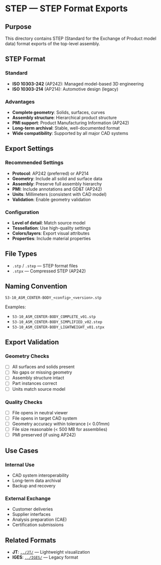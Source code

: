 # STEP — STEP Format Exports

## Purpose

This directory contains STEP (Standard for the Exchange of Product model data) format exports of the top-level assembly.

## STEP Format

### Standard
- **ISO 10303-242** (AP242): Managed model-based 3D engineering
- **ISO 10303-214** (AP214): Automotive design (legacy)

### Advantages
- **Complete geometry**: Solids, surfaces, curves
- **Assembly structure**: Hierarchical product structure
- **PMI support**: Product Manufacturing Information (AP242)
- **Long-term archival**: Stable, well-documented format
- **Wide compatibility**: Supported by all major CAD systems

## Export Settings

### Recommended Settings
- **Protocol**: AP242 (preferred) or AP214
- **Geometry**: Include all solid and surface data
- **Assembly**: Preserve full assembly hierarchy
- **PMI**: Include annotations and GD&T (AP242)
- **Units**: Millimeters (consistent with CAD model)
- **Validation**: Enable geometry validation

### Configuration
- **Level of detail**: Match source model
- **Tessellation**: Use high-quality settings
- **Colors/layers**: Export visual attributes
- **Properties**: Include material properties

## File Types

- `.stp` / `.step` — STEP format files
- `.stpx` — Compressed STEP (AP242)

## Naming Convention

```
53-10_ASM_CENTER-BODY_<config>_<version>.stp
```

Examples:
- `53-10_ASM_CENTER-BODY_COMPLETE_v01.stp`
- `53-10_ASM_CENTER-BODY_SIMPLIFIED_v02.step`
- `53-10_ASM_CENTER-BODY_LIGHTWEIGHT_v01.stpx`

## Export Validation

### Geometry Checks
- [ ] All surfaces and solids present
- [ ] No gaps or missing geometry
- [ ] Assembly structure intact
- [ ] Part instances correct
- [ ] Units match source model

### Quality Checks
- [ ] File opens in neutral viewer
- [ ] File opens in target CAD system
- [ ] Geometry accuracy within tolerance (< 0.01mm)
- [ ] File size reasonable (< 500 MB for assemblies)
- [ ] PMI preserved (if using AP242)

## Use Cases

### Internal Use
- CAD system interoperability
- Long-term data archival
- Backup and recovery

### External Exchange
- Customer deliveries
- Supplier interfaces
- Analysis preparation (CAE)
- Certification submissions

## Related Formats

- **JT**: [`../JT/`](../JT/) — Lightweight visualization
- **IGES**: [`../IGES/`](../IGES/) — Legacy format
